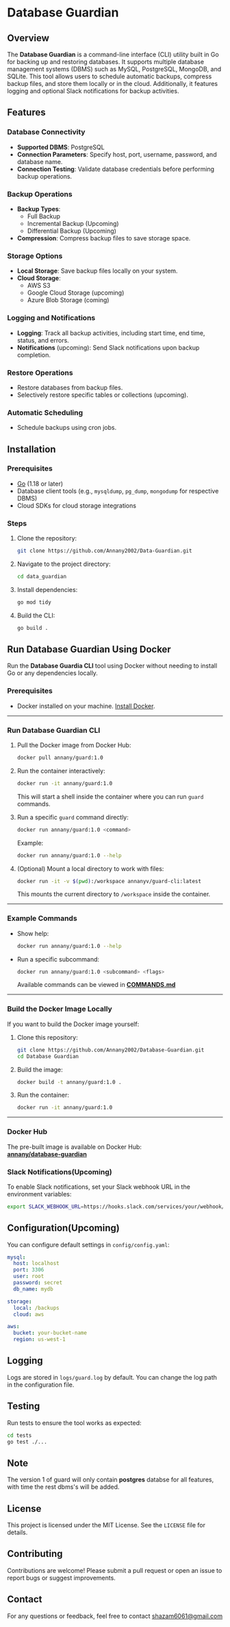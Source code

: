 # Database Guardian

## Overview

The **Database Guardian** is a command-line interface (CLI) utility built in Go for backing up and restoring databases. It supports multiple database management systems (DBMS) such as MySQL, PostgreSQL, MongoDB, and SQLite. This tool allows users to schedule automatic backups, compress backup files, and store them locally or in the cloud. Additionally, it features logging and optional Slack notifications for backup activities.

## Features

### Database Connectivity

- **Supported DBMS**: PostgreSQL
- **Connection Parameters**: Specify host, port, username, password, and database name.
- **Connection Testing**: Validate database credentials before performing backup operations.

### Backup Operations

- **Backup Types**:
  - Full Backup
  - Incremental Backup (Upcoming)
  - Differential Backup (Upcoming)
- **Compression**: Compress backup files to save storage space.

### Storage Options

- **Local Storage**: Save backup files locally on your system.
- **Cloud Storage**:
  - AWS S3
  - Google Cloud Storage (upcoming)
  - Azure Blob Storage (coming)

### Logging and Notifications

- **Logging**: Track all backup activities, including start time, end time, status, and errors.
- **Notifications** (upcoming): Send Slack notifications upon backup completion.

### Restore Operations

- Restore databases from backup files.
- Selectively restore specific tables or collections (upcoming).

### Automatic Scheduling

- Schedule backups using cron jobs.

## Installation

### Prerequisites

- [Go](https://golang.org/doc/install) (1.18 or later)
- Database client tools (e.g., `mysqldump`, `pg_dump`, `mongodump` for respective DBMS)
- Cloud SDKs for cloud storage integrations

### Steps

1. Clone the repository:
   ```bash
   git clone https://github.com/Annany2002/Data-Guardian.git
   ```
2. Navigate to the project directory:
   ```bash
   cd data_guardian
   ```
3. Install dependencies:
   ```bash
   go mod tidy
   ```
4. Build the CLI:
   ```bash
   go build .
   ```

## **Run Database Guardian Using Docker**

Run the **Database Guardia CLI** tool using Docker without needing to install Go or any dependencies locally.

### **Prerequisites**

- Docker installed on your machine. [Install Docker](https://docs.docker.com/get-docker/).

---

### **Run Database Guardian CLI**

1. Pull the Docker image from Docker Hub:

   ```bash
   docker pull annany/guard:1.0
   ```

2. Run the container interactively:

   ```bash
   docker run -it annany/guard:1.0
   ```

   This will start a shell inside the container where you can run `guard` commands.

3. Run a specific `guard` command directly:

   ```bash
   docker run annany/guard:1.0 <command>
   ```

   Example:

   ```bash
   docker run annany/guard:1.0 --help
   ```

4. (Optional) Mount a local directory to work with files:
   ```bash
   docker run -it -v $(pwd):/workspace annanyv/guard-cli:latest
   ```
   This mounts the current directory to `/workspace` inside the container.

---

### **Example Commands**

- Show help:

  ```bash
  docker run annany/guard:1.0 --help
  ```

- Run a specific subcommand:
  ```bash
  docker run annany/guard:1.0 <subcommand> <flags>
  ```
  Available commands can be viewed in **[COMMANDS.md](https://github.com/Annany2002/Database-Guardian/blob/main/COMMANDS.md)**

---

### **Build the Docker Image Locally**

If you want to build the Docker image yourself:

1. Clone this repository:
   ```bash
   git clone https://github.com/Annany2002/Database-Guardian.git
   cd Database Guardian
   ```
2. Build the image:
   ```bash
   docker build -t annany/guard:1.0 .
   ```
3. Run the container:
   ```bash
   docker run -it annany/guard:1.0
   ```

---

### **Docker Hub**

The pre-built image is available on Docker Hub:  
[**annany/database-guardian**](https://hub.docker.com/r/annany/database-guardian)

### Slack Notifications(Upcoming)

To enable Slack notifications, set your Slack webhook URL in the environment variables:

```bash
export SLACK_WEBHOOK_URL=https://hooks.slack.com/services/your/webhook/url
```

## Configuration(Upcoming)

You can configure default settings in `config/config.yaml`:

```yaml
mysql:
  host: localhost
  port: 3306
  user: root
  password: secret
  db_name: mydb

storage:
  local: /backups
  cloud: aws

aws:
  bucket: your-bucket-name
  region: us-west-1
```

## Logging

Logs are stored in `logs/guard.log` by default. You can change the log path in the configuration file.

## Testing

Run tests to ensure the tool works as expected:

```bash
cd tests
go test ./...
```

## Note

The version 1 of guard will only contain **postgres** databse for all features, with time the rest dbms's will be added.

## License

This project is licensed under the MIT License. See the `LICENSE` file for details.

## Contributing

Contributions are welcome! Please submit a pull request or open an issue to report bugs or suggest improvements.

## Contact

For any questions or feedback, feel free to contact shazam6061@gmail.com
